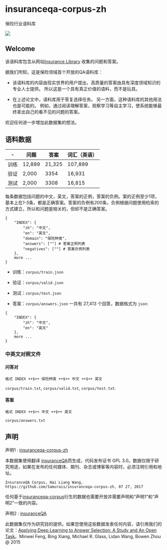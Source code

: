 # insuranceqa-corpus-zh
保险行业语料库

![](https://camo.githubusercontent.com/ae91a5698ad80d3fe8e0eb5a4c6ee7170e088a7d/687474703a2f2f37786b6571692e636f6d312e7a302e676c622e636c6f7564646e2e636f6d2f61692f53637265656e25323053686f74253230323031372d30342d30342532306174253230382e32302e3437253230504d2e706e67)

## Welcome

该语料库包含从网站[Insurance Library](http://www.insurancelibrary.com/) 收集的问题和答案。

据我们所知，这是保险领域首个开放的QA语料库：

* 该语料库的内容由现实世界的用户提出，高质量的答案由具有深度领域知识的专业人士提供。 所以这是一个具有真正价值的语料，而不是玩具。

* 在上述论文中，语料库用于答复选择任务。 另一方面，这种语料库的其他用法也是可能的。 例如，通过阅读理解答案，观察学习等自主学习，使系统能够最终拿出自己的看不见的问题的答案。

欢迎任何进一步增加此数据集的想法。

## 语料数据

| - | 问题      |  答案  | 词汇（英语）  | 
| ------------- |-------------| ----- |   ----- |           
| 训练      | 12,889 | 21,325  |    107,889        |
| 验证      | 2,000     |  3354 |   16,931          |
| 测试       | 2,000      |    3308 |  16,815            |

每条数据包括问题的中文，英文，答案的正例，答案的负例。案的正例至少1项，基本上在*1-5*条，都是正确答案。答案的负例有*200*条，负例根据问题使用检索的方式建立，所以和问题是相关的，但却不是正确答案。

```
{
    "INDEX": {
        "zh": "中文",
        "en": "英文",
        "domain": "保险种类",
        "answers": [""] # 答案正例列表
        "negatives": [""] # 答案负例列表
    },
    more ...
}
```

* 训练：```corpus/train.json```

* 验证：```corpus/valid.json```

* 测试：```corpus/test.json```

* 答案：```corpus/answers.json```
一共有 27,413 个回答，数据格式为 ```json```:
```
{
    "INDEX": {
        "zh": "中文",
        "en": "英文"
    },
    more ...
}
```

### 中英文对照文件

#### 问答对

```
格式 INDEX ++$++ 保险种类 ++$++ 中文 ++$++ 英文
```

```corpus/train.txt```, ```corpus/valid.txt```, ```corpus/test.txt```.

#### 答案

```
格式 INDEX ++$++ 中文 ++$++ 英文
```

```corpus/answers.txt```

## 声明

声明1 : [insuranceqa-corpus-zh](https://github.com/Samurais/insuranceqa-corpus-zh)

本数据集使用翻译 [insuranceQA](https://github.com/shuzi/insuranceQA)而生成，代码发布证书 GPL 3.0。数据仅限于研究用途，如果在发布的任何媒体、期刊、杂志或博客等内容时，必须注明引用和地址。

```
InsuranceQA Corpus, Hai Liang Wang, https://github.com/Samurais/insuranceqa-corpus-zh, 07 27, 2017
```

任何基于[insuranceqa-corpus](https://github.com/Samurais/insuranceqa-corpus-zh)衍生的数据也需要开放并需要声明和“声明1”和“声明2”一致的内容。

声明2 : [insuranceQA](https://github.com/shuzi/insuranceQA)

此数据集仅作为研究目的提供。如果您使用这些数据发表任何内容，请引用我们的论文：[Applying Deep Learning to Answer Selection: A Study and An Open Task](https://arxiv.org/abs/1508.01585)。Minwei Feng, Bing Xiang, Michael R. Glass, Lidan Wang, Bowen Zhou @ 2015
